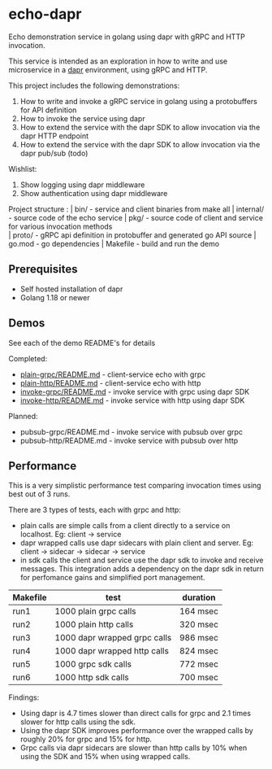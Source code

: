 # echo-dapr

Echo demonstration service in golang using dapr with gRPC and HTTP invocation.

This service is intended as an exploration in how to write and use microservice in a [dapr](https://docs.dapr.io/) environment, using gRPC and HTTP.

This project includes the following demonstrations:

1. How to write and invoke a gRPC service in golang using a protobuffers for API definition
2. How to invoke the service using dapr
3. How to extend the service with the dapr SDK to allow invocation via the dapr HTTP endpoint
4. How to extend the service with the dapr SDK to allow invocation via the dapr pub/sub (todo)

Wishlist:

1. Show logging using dapr middleware
2. Show authentication using dapr middleware

Project structure :
| bin/ - service and client binaries from make all
| internal/ - source code of the echo service
| pkg/ - source code of client and service for various invocation methods  
| proto/ - gRPC api definition in protobuffer and generated go API source
| go.mod - go dependencies
| Makefile - build and run the demo

## Prerequisites

* Self hosted installation of dapr
* Golang 1.18 or newer

## Demos

See each of the demo README's for details

Completed:

* [plain-grpc/README.md](pkg/plain-grpc/README.md) - client-service echo with grpc
* [plain-http/README.md](pkg/plain-http/README.md) - client-service echo with http
* [invoke-grpc/README.md](pkg/invoke-grpc/README.md) - invoke service with grpc using dapr SDK
* [invoke-http/README.md](pkg/invoke-http/README.md) - invoke service with http using dapr SDK

Planned:

* pubsub-grpc/README.md - invoke service with pubsub over grpc
* pubsub-http/README.md - invoke service with pubsub over http

## Performance

This is a very simplistic performance test comparing invocation times using best out of 3 runs.

There are 3 types of tests, each with grpc and http:

* plain calls are simple calls from a client directly to a service on localhost. Eg: client -> service
* dapr wrapped calls use dapr sidecars with plain client and server. Eg: client -> sidecar -> sidecar -> service
* in sdk calls the client and service use the dapr sdk to invoke and receive messages. This integration adds a dependency on the dapr sdk in return for perfomance gains and simplified port management.

| Makefile | test                         | duration  |
|----------|------------------------------|-----------|
| run1     | 1000 plain grpc calls        | 164 msec  |
| run2     | 1000 plain http calls        | 320 msec  |
| run3     | 1000 dapr wrapped grpc calls | 986 msec  |
| run4     | 1000 dapr wrapped http calls | 824 msec  |
| run5     | 1000 grpc sdk calls          | 772 msec  |
| run6     | 1000 http sdk calls          | 700 msec  |

Findings:

* Using dapr is 4.7 times slower than direct calls for grpc and 2.1 times slower for http calls using the sdk.
* Using the dapr SDK improves performance over the wrapped calls by roughly 20% for grpc and 15% for http.
* Grpc calls via dapr sidecars are slower than http calls by 10% when using the SDK and 15% when using wrapped calls.
